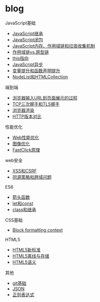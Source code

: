 # blog

JavaScript基础

* [JavaScript继承](articles/JavaScript基础/JavaScript继承.md)
* [JavaScript闭包](articles/JavaScript基础/JavaScript闭包.md)
* [JavaScript内存、作用域链和垃圾收集机制](articles/JavaScript基础/JavaScript内存、作用域链和垃圾收集机制.md)
* [作用域链vs.原型链](articles/JavaScript基础/作用域链vs.原型链.md)
* [this指向](articles/JavaScript基础/this指向.md)
* [JavaScript异步](articles/JavaScript基础/JavaScript异步.md)
* [变量提升和函数声明提升](articles/JavaScript基础/变量提升和函数声明提升.md)
* [NodeList和HTMLCollection](articles/JavaScript基础/NodeList和HTMLCollection.md)

端到端

* [浏览器输入URL到页面展示的过程](articles/端到端/浏览器输入URL到页面展示的过程.md)
* [TCP三次握手和TLS握手](articles/端到端/TCP三次握手和TLS握手.md)
* [浏览器渲染](articles/端到端/浏览器渲染.md)
* [HTTP版本对比](articles/端到端/HTTP版本对比.md)

性能优化

* [Web性能优化](articles/性能优化/Web性能优化.md)
* [图像优化](articles/性能优化/图像优化.md)
* [FastClick原理](articles/性能优化/FastClick原理.md)

web安全

* [XSS和CSRF](articles/web安全/XSS和CSRF.md)
* [同源策略和跨域问题](articles/web安全/同源策略和跨域问题.md)

ES6

* [箭头函数](articles/ES6/箭头函数.md)
* [let和const](articles/ES6/let和const.md)
* [class和继承](articles/ES6/class和继承.md)

CSS基础

* [Block formatting context](articles/CSS基础/Block-formatting-content.md)

HTML5

* [HTML5新标准](articles/HTML5/HTML5新标准.md)
* [HTML5离线与存储](articles/HTML5/HTML5离线与存储.md)
* [HTML5语义](articles/HTML5/HTML5语义.md)

其他

* [git基础](articles/技术相关/git基础.md)
* [JSON](articles/JavaScript基础/JSON.md)
* [正则表达式](articles/JavaScript基础/正则表达式.md)


